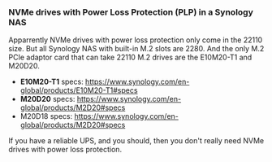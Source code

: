 ### NVMe drives with Power Loss Protection (PLP) in a Synology NAS

Apparrently NVMe drives with power loss protection only come in the 22110 size. But all Synology NAS with built-in M.2 slots are 2280. And the only M.2 PCIe adaptor card that can take 22110 M.2 drives are the E10M20-T1 and M20D20.

- **E10M20-T1** specs: https://www.synology.com/en-global/products/E10M20-T1#specs
- **M20D20** specs: https://www.synology.com/en-global/products/M2D20#specs
- M20D18 specs: https://www.synology.com/en-global/products/M2D20#specs

If you have a reliable UPS, and you should, then you don't really need NVMe drives with power loss protection.
